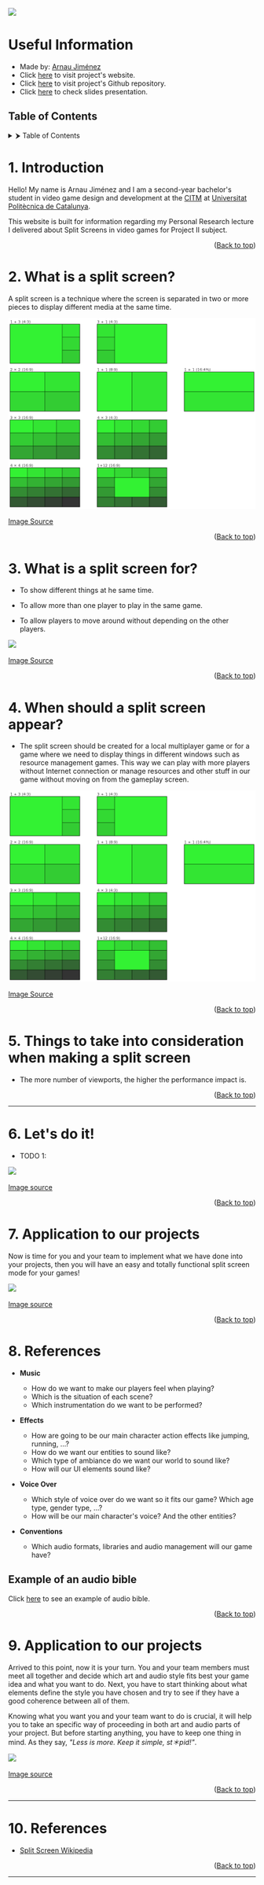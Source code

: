 ![](https://github.com/Historn/Split-Screen/blob/main/docs/images/RepoTemplate.png?raw=true)

# Useful Information
- Made by: [Arnau Jiménez](https://github.com/Historn)
- Click [here](https://historn.github.io/Split-Screen/) to visit project's website.
- Click [here](https://github.com/Historn/Split-Screen) to visit project's Github repository.
- Click [here]() to check slides presentation.

## Table of Contents
<details>
  <summary>⮞ Table of Contents</summary>
  <ol>
    <li>
      <a> Introduction</a>
    </li>
    <li>
      <a> What is a split screen?</a>
    </li>
    <li>
      <a> What is a split screen for?</a>
    </li>
    <li>
      <a> When should a split screen appear?</a>
    </li>
    <li>
      <a> Things to take into consideration when making a split screen</a>
    </li>
    <li>
      <a> Let's do it!</a>
    </li>
    <li>
      <a> Application to our projects</a>
    </li>
    <li>
      <a> References</a>
    </li>
  </ol>
</details>

# 1. Introduction
Hello! My name is Arnau Jiménez and I am a second-year bachelor's student in video game design and development at the [CITM](https://www.citm.upc.edu/) at [Universitat Politècnica de Catalunya](https://www.upc.edu/en).

This website is built for information regarding my Personal Research lecture I delivered about Split Screens in video games for Project II subject.

<p align="right">(<a href="https://historn.github.io/Split-Screen/">Back to top</a>)</p>

# 2. What is a split screen?
A split screen is a technique where the screen is separated in two or more pieces to display different media at the same time. 

![](https://github.com/Historn/Split-Screen/blob/main/docs/images/types_splitscreen.png?raw=true)

[Image Source](https://en.wikipedia.org/wiki/Split_screen_(computing)#:~:text=In%20its%20most%20easily%20understood,simultaneously%20without%20being%20close%20to)

<p align="right">(<a href="https://historn.github.io/Split-Screen/">Back to top</a>)</p>

# 3. What is a split screen for?

- To show different things at he same time.

- To allow more than one player to play in the same game.

- To allow players to move around without depending on the other players.

![](https://github.com/Historn/Split-Screen/blob/main/docs)

[Image Source]()

<p align="right">(<a href="https://historn.github.io/Split-Screen/">Back to top</a>)</p>

# 4. When should a split screen appear?

- The split screen should be created for a local multiplayer game or for a game where we need to display things in different windows such as resource management games. This way we can play with more players without Internet connection or manage resources and other stuff in our game without moving on from the gameplay screen.

![](https://github.com/Historn/Split-Screen/blob/main/docs/images/types_splitscreen.png?raw=true)

[Image Source](https://en.wikipedia.org/wiki/Split_screen_(computing)#:~:text=In%20its%20most%20easily%20understood,simultaneously%20without%20being%20close%20to)

<p align="right">(<a href="https://historn.github.io/Split-Screen/">Back to top</a>)</p>

# 5. Things to take into consideration when making a split screen

- The more number of viewports, the higher the performance impact is.

<p align="right">(<a href="https://historn.github.io/Split-Screen/">Back to top</a>)</p>

***

# 6. Let's do it!

- TODO 1:


![](https://github.com/Historn/Split-Screen/blob/main/docs/images/handout_todo1.jpg?raw=true)

[Image source]()

<p align="right">(<a href="https://historn.github.io/Split-Screen/">Back to top</a>)</p>

# 7. Application to our projects

Now is time for you and your team to implement what we have done into your projects, then you will have an easy and totally functional split screen mode for your games!

![](https://github.com/Historn/Split-Screen/blob/main/docs/gifs/Done.gif?raw=true)

[Image source](https://giphy.com/)

<p align="right">(<a href="https://historn.github.io/Split-Screen/">Back to top</a>)</p>

# 8. References

- **Music**

  - How do we want to make our players feel when playing?
  - Which is the situation of each scene?
  - Which instrumentation do we want to be performed?

- **Effects**

  - How are going to be our main character action effects like jumping, running, ...?
  - How do we want our entities to sound like?
  - Which type of ambiance do we want our world to sound like? 
  - How will our UI elements sound like? 
  
- **Voice Over**

  - Which style of voice over do we want so it fits our game? Which age type, gender type, ...?
  - How will be our main character's voice? And the other entities?
 
- **Conventions**

  - Which audio formats, libraries and audio management will our game have?
  
## Example of an audio bible

Click [here](https://ashleemccarthy.wordpress.com/2013/06/06/sound-design-document/) to see an example of audio bible.

<p align="right">(<a href="https://historn.github.io/Split-Screen/">Back to top</a>)</p>

# 9. Application to our projects

Arrived to this point, now it is your turn. You and your team members must meet all together and decide which art and audio style fits best your game idea and what you want to do. Next, you have to start thinking about what elements define the style you have chosen and try to see if they have a good coherence between all of them. 

Knowing what you want you and your team want to do is crucial, it will help you to take an specific way of proceeding in both art and audio parts of your project. But before starting anything, you have to keep one thing in mind. As they say, *"Less is more. Keep it simple, st＊pid!"*. 

![](https://github.com/Historn/Split-Screen/blob/main/docs/gifs/K.I.S.S..gif?raw=true)

[Image source](https://getyarn.io/yarn-clip/2e107c54-c65a-43b2-8125-eaf087e6a305/gif)

<p align="right">(<a href="https://historn.github.io/Split-Screen/">Back to top</a>)</p>

***

# 10. References

- [Split Screen Wikipedia](https://www.slideshare.net/kshiraj/game-art-bible-secret-sauce-to-making-great-game-art)


<p align="right">(<a href="https://historn.github.io/Split-Screen/">Back to top</a>)</p>

***
